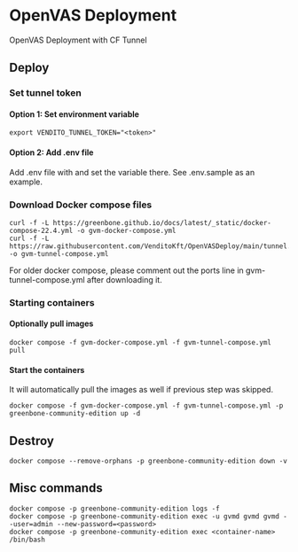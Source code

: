# OpenVAS Deployment
OpenVAS Deployment with CF Tunnel

## Deploy

### Set tunnel token

#### Option 1: Set environment variable

    export VENDITO_TUNNEL_TOKEN="<token>"

#### Option 2: Add .env file

Add .env file with and set the variable there. See .env.sample as an example.

### Download Docker compose files

    curl -f -L https://greenbone.github.io/docs/latest/_static/docker-compose-22.4.yml -o gvm-docker-compose.yml
    curl -f -L https://raw.githubusercontent.com/VenditoKft/OpenVASDeploy/main/tunnel.yml -o gvm-tunnel-compose.yml

For older docker compose, please comment out the ports line in gvm-tunnel-compose.yml after downloading it.
   
### Starting containers

#### Optionally pull images

    docker compose -f gvm-docker-compose.yml -f gvm-tunnel-compose.yml pull

#### Start the containers

It will automatically pull the images as well if previous step was skipped.

    docker compose -f gvm-docker-compose.yml -f gvm-tunnel-compose.yml -p greenbone-community-edition up -d

## Destroy

    docker compose --remove-orphans -p greenbone-community-edition down -v

## Misc commands

    docker compose -p greenbone-community-edition logs -f
    docker compose -p greenbone-community-edition exec -u gvmd gvmd gvmd --user=admin --new-password=<password>
    docker compose -p greenbone-community-edition exec <container-name> /bin/bash
